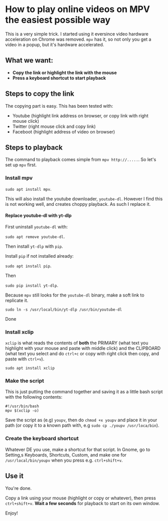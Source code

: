 # How to play online videos on MPV the easiest possible way

This is a very simple trick. I started using it eversince video hardware acceleration on Chrome was removed. ```mpv``` has it, so not only you get a video in a popup, but it's hardware accelerated.

## What we want:
* **Copy the link or highlight the link with the mouse**
* **Press a keyboard shortcut to start playback**


## Steps to copy the link

The copying part is easy. This has been tested with:
* Youtube (highlight link address on browser, or copy link with right mouse click)
* Twitter (right mouse click and copy link)
* Faceboot (highlight address of video on browser)


## Steps to playback

The command to playback comes simple from ```mpv http://.....```. So let's set up ```mpv``` first.

### Install mpv

```sudo apt install mpv```.

This will also install the youtube downloader, ```youtube-dl```. However I find this is not working well, and creates choppy playback. As such I replace it.

#### Replace youtube-dl with yt-dlp

First uninstall ```youtube-dl``` with:

```sudo apt remove youtube-dl```.

Then install ```yt-dlp``` with ```pip```.

Install ```pip``` if not installed already:

```sudo apt install pip```.

Then

```sudo pip install yt-dlp```.

Because ```mpv``` still looks for the ```youtube-dl``` binary, make a soft link to replicate it.

```sudo ln -s /usr/local/bin/yt-dlp /usr/bin/youtube-dl```

Done

### Install xclip

```xclip``` is what reads the contents of **both** the PRIMARY (what text you highlight with your mouse and paste with middle click) and the CLIPBOARD (what text you select and do ```ctrl+c``` or copy with right click then copy, and paste with ```ctrl+v```).

```sudo apt install xclip```


### Make the script

This is just putting the command together and saving it as a little bash script with the following contents:

~~~
#!/usr/bin/bash
mpv $(xclip -o)
~~~

Save the script as (e.g) ```youpv```, then do ```chmod +x youpv``` and place it in your path (or copy it to a known path with, e.g ```sudo cp ./youpv /usr/loca/bin```).

### Create the keyboard shortcut

Whatever DE you use, make a shortcut for that script. In Gnome, go to Setting,s Keyboards, Shortcuts, Custom, and make one for ```/usr/local/bin/youpv``` when you press e.g. ```ctrl+shift+v```.

## Use it

You're done.

Copy a link using your mouse (highlight or copy or whatever), then press ```ctrl+shift+v```. **Wait a few seconds** for playback to start on its own window.

Enjoy!


